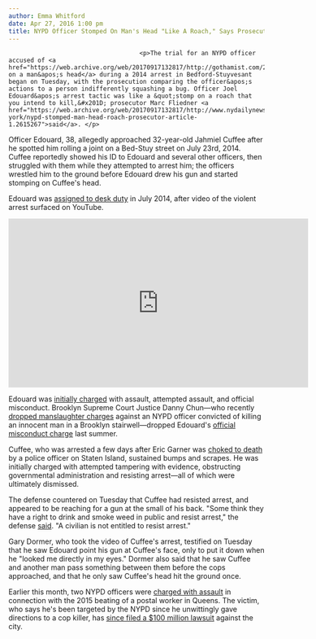 ```yaml
---
author: Emma Whitford
date: Apr 27, 2016 1:00 pm
title: NYPD Officer Stomped On Man's Head "Like A Roach," Says Prosecutor
---
```


	
										<p>The trial for an NYPD officer accused of <a href="https://web.archive.org/web/20170917132817/http://gothamist.com/2014/07/26/cop_stripped_of_gun_after_allegedly.php">stomping on a man&apos;s head</a> during a 2014 arrest in Bedford-Stuyvesant began on Tuesday, with the prosecution comparing the officer&apos;s actions to a person indifferently squashing a bug. Officer Joel Edouard&apos;s arrest tactic was like a &quot;stomp on a roach that you intend to kill,&#x201D; prosecutor Marc Fliedner <a href="https://web.archive.org/web/20170917132817/http://www.nydailynews.com/new-york/nypd-stomped-man-head-roach-prosecutor-article-1.2615267">said</a>. </p>

<p>Officer Edouard, 38, allegedly approached 32-year-old Jahmiel Cuffee after he spotted him rolling a joint on a Bed-Stuy street on July 23rd, 2014. Cuffee reportedly showed his ID to Edouard and several other officers, then struggled with them while they attempted to arrest him; the officers wrestled him to the ground before Edouard drew his gun and started stomping on Cuffee&apos;s head. </p>

<p>Edouard was <a href="https://web.archive.org/web/20170917132817/http://www.nydailynews.com/new-york/brooklyn/brooklyn-desk-duty-reportedly-stomping-man-article-1.1880818">assigned to desk duty</a> in July 2014, after video of the violent arrest surfaced on YouTube. </p>

<center><iframe width="590" height="332" src="https://web.archive.org/web/20170917132817if_/http://launch.newsinc.com/?type=VideoPlayer/Single&amp;widgetId=1&amp;trackingGroup=69016&amp;siteSection=nydailynews-new-york&amp;videoId=30675565" frameborder="no" scrolling="no" noresize="" marginwidth="0" marginheight="0"></iframe></center>

<p>Edouard was <a href="https://web.archive.org/web/20170917132817/http://gothamist.com/2015/02/03/cop_head_stomp_arrest.php">initially charged</a> with assault, attempted assault, and official misconduct. Brooklyn Supreme Court Justice Danny Chun&#x2014;who recently <a href="https://web.archive.org/web/20170917132817/http://gothamist.com/2016/04/19/nypd_cop_sentencing_gurley.php">dropped manslaughter charges</a> against an NYPD officer convicted of killing an innocent man in a Brooklyn stairwell&#x2014;dropped Edouard&apos;s <a href="https://web.archive.org/web/20170917132817/http://www.nydailynews.com/new-york/misconduct-charges-dropped-nypd-cops-accused-assaults-article-1.2245088">official misconduct charge</a> last summer. </p>

<p>Cuffee, who was arrested a few days after Eric Garner was <a href="https://web.archive.org/web/20170917132817/http://gothamist.com/2014/07/18/asthmatic_staten_island_man_dies_wh.php">choked to death</a> by a police officer on Staten Island, sustained bumps and scrapes. He was initially charged with attempted tampering with evidence, obstructing governmental administration and resisting arrest&#x2014;all of which were ultimately dismissed. </p>

<p>The defense countered on Tuesday that Cuffee had resisted arrest, and appeared to be reaching for a gun at the small of his back. &quot;Some think they have a right to drink and smoke weed in public and resist arrest,&quot; the defense <a href="https://web.archive.org/web/20170917132817/http://newyork.cbslocal.com/2016/04/26/officer-joel-edouard-trial/">said</a>. &quot;A civilian is not entitled to resist arrest.&quot;</p>

<p>Gary Dormer, who took the video of Cuffee&apos;s arrest, testified on Tuesday that he saw Edouard point his gun at Cuffee&apos;s face, only to put it down when he &quot;looked me directly in my eyes.&quot; Dormer also said that he saw Cuffee and another man pass something between them before the cops approached, and that he only saw Cuffee&apos;s head hit the ground once. </p>

<p>Earlier this month, two NYPD officers were <a href="https://web.archive.org/web/20170917132817/http://gothamist.com/2016/04/20/two_nypd_detectives_charged_with_as.php">charged with assault</a> in connection with the 2015 beating of a postal worker in Queens. The victim, who says he&apos;s been targeted by the NYPD since he unwittingly gave directions to a cop killer, has <a href="https://web.archive.org/web/20170917132817/http://newyork.cbslocal.com/2016/04/21/postal-worker-nypd-lawsuit/">since filed a $100 million lawsuit</a> against the city. <br>
</p>					
										
									
				